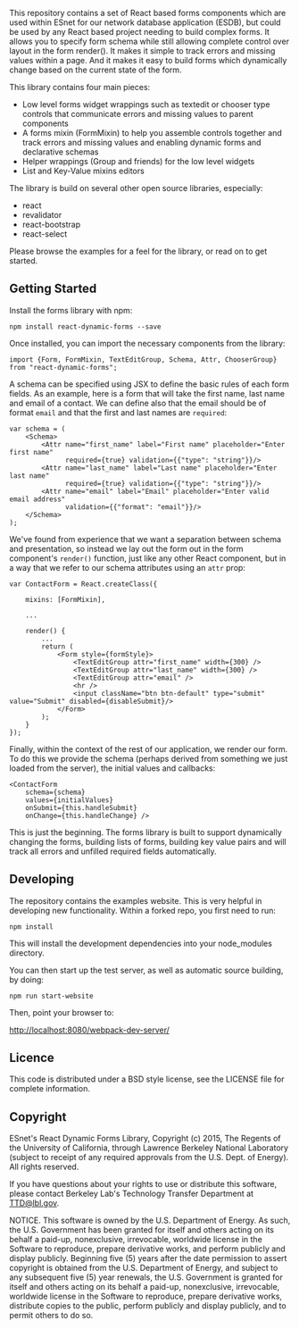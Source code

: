 This repository contains a set of React based forms components which are used within ESnet for our network database application (ESDB), but could be used by any React based project needing to build complex forms. It allows you to specify form schema while still allowing complete control over layout in the form render(). It makes it simple to track errors and missing values within a page. And it makes it easy to build forms which dynamically change based on the current state of the form.

This library contains four main pieces:

 * Low level forms widget wrappings such as textedit or chooser type controls that communicate errors and missing values to parent components
 * A forms mixin (FormMixin) to help you assemble controls together and track errors and missing values and enabling dynamic forms and declarative schemas
 * Helper wrappings (Group and friends) for the low level widgets
 * List and Key-Value mixins editors

The library is build on several other open source libraries, especially:
 * react
 * revalidator
 * react-bootstrap
 * react-select

Please browse the examples for a feel for the library, or read on to get started.

Getting Started
---------------

Install the forms library with npm:

    npm install react-dynamic-forms --save

Once installed, you can import the necessary components from the library:

    import {Form, FormMixin, TextEditGroup, Schema, Attr, ChooserGroup} from "react-dynamic-forms";

A schema can be specified using JSX to define the basic rules of each form fields. As an example, here is a form that will take the first name, last name and email of a contact. We can define also that the email should be of format `email` and that the first and last names are `required`:

    var schema = (
        <Schema>
            <Attr name="first_name" label="First name" placeholder="Enter first name"
                  required={true} validation={{"type": "string"}}/>
            <Attr name="last_name" label="Last name" placeholder="Enter last name"
                  required={true} validation={{"type": "string"}}/>
            <Attr name="email" label="Email" placeholder="Enter valid email address"
                  validation={{"format": "email"}}/>
        </Schema>
    );

We've found from experience that we want a separation between schema and presentation, so instead we lay out the form out in the form component's `render()` function, just like any other React component, but in a way that we refer to our schema attributes using an `attr` prop:

    var ContactForm = React.createClass({

        mixins: [FormMixin],

        ...

        render() {
            ...
            return (
                <Form style={formStyle}>
                    <TextEditGroup attr="first_name" width={300} />
                    <TextEditGroup attr="last_name" width={300} />
                    <TextEditGroup attr="email" />
                    <hr />
                    <input className="btn btn-default" type="submit" value="Submit" disabled={disableSubmit}/>
                </Form>
            );
        }
    });

Finally, within the context of the rest of our application, we render our form. To do this we provide the schema (perhaps derived from something we just loaded from the server), the initial values and callbacks:

    <ContactForm
        schema={schema}
        values={initialValues}
        onSubmit={this.handleSubmit}
        onChange={this.handleChange} />

This is just the beginning. The forms library is built to support dynamically changing the forms, building lists of forms, building key value pairs and will track all errors and unfilled required fields automatically.

Developing
----------

The repository contains the examples website. This is very helpful in developing new functionality. Within a forked repo, you first need to run:

    npm install

This will install the development dependencies into your node_modules directory.

You can then start up the test server, as well as automatic source building, by doing:

    npm run start-website

Then, point your browser to:

[http://localhost:8080/webpack-dev-server/](http://localhost:8080/webpack-dev-server/)

Licence
-------

This code is distributed under a BSD style license, see the LICENSE file for complete information.

Copyright
---------

ESnet's React Dynamic Forms Library, Copyright (c) 2015, The Regents of the University of California, through Lawrence Berkeley National Laboratory (subject to receipt of any required approvals from the U.S. Dept. of Energy). All rights reserved.

If you have questions about your rights to use or distribute this software, please contact Berkeley Lab's Technology Transfer Department at TTD@lbl.gov.

NOTICE. This software is owned by the U.S. Department of Energy. As such, the U.S. Government has been granted for itself and others acting on its behalf a paid-up, nonexclusive, irrevocable, worldwide license in the Software to reproduce, prepare derivative works, and perform publicly and display publicly. Beginning five (5) years after the date permission to assert copyright is obtained from the U.S. Department of Energy, and subject to any subsequent five (5) year renewals, the U.S. Government is granted for itself and others acting on its behalf a paid-up, nonexclusive, irrevocable, worldwide license in the Software to reproduce, prepare derivative works, distribute copies to the public, perform publicly and display publicly, and to permit others to do so.
